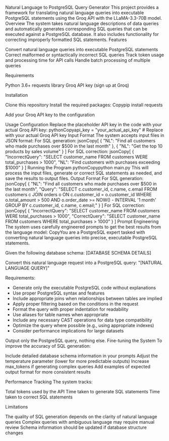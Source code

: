 Natural Language to PostgreSQL Query Generator
This project provides a framework for translating natural language queries into executable PostgreSQL statements using the Groq API with the LLaMA-3.3-70B model.
Overview
The system takes natural language descriptions of data queries and automatically generates corresponding SQL queries that can be executed against a PostgreSQL database. It also includes functionality for correcting improperly formatted SQL statements.
Features

Convert natural language queries into executable PostgreSQL statements
Correct malformed or syntactically incorrect SQL queries
Track token usage and processing time for API calls
Handle batch processing of multiple queries

Requirements

Python 3.6+
requests library
Groq API key (sign up at Groq)

Installation

Clone this repository
Install the required packages:
Copypip install requests

Add your Groq API key to the configuration

Usage
Configuration
Replace the placeholder API key in the code with your actual Groq API key:
pythonCopyapi_key = "your_actual_api_key"  # Replace with your actual Groq API key
Input Format
The system accepts input files in JSON format:
For SQL generation:
jsonCopy[
  {
    "NL": "Find all customers who made purchases over $500 in the last month"
  },
  {
    "NL": "Get the top 10 products by sales volume"
  }
]
For SQL correction:
jsonCopy[
  {
    "IncorrectQuery": "SELECT customer_name FROM customers WERE total_purchases > 1000",
    "NL": "Find customers with purchases exceeding $1000"
  }
]
Running the Program
pythonCopypython main.py
This will process the input files, generate or correct SQL statements as needed, and save the results to output files.
Output Format
For SQL generation:
jsonCopy[
  {
    "NL": "Find all customers who made purchases over $500 in the last month",
    "Query": "SELECT c.customer_id, c.name, c.email FROM customers c JOIN orders o ON c.customer_id = o.customer_id WHERE o.total_amount > 500 AND o.order_date >= NOW() - INTERVAL '1 month' GROUP BY c.customer_id, c.name, c.email;"
  }
]
For SQL correction:
jsonCopy[
  {
    "IncorrectQuery": "SELECT customer_name FROM customers WERE total_purchases > 1000",
    "CorrectQuery": "SELECT customer_name FROM customers WHERE total_purchases > 1000"
  }
]
Prompt Engineering
The system uses carefully engineered prompts to get the best results from the language model:
CopyYou are a PostgreSQL expert tasked with converting natural language queries into precise, executable PostgreSQL statements.

Given the following database schema:
[DATABASE SCHEMA DETAILS]

Convert this natural language request into a PostgreSQL query:
"[NATURAL LANGUAGE QUERY]"

Requirements:
- Generate only the executable PostgreSQL code without explanations
- Use proper PostgreSQL syntax and features
- Include appropriate joins when relationships between tables are implied
- Apply proper filtering based on the conditions in the request
- Format the query with proper indentation for readability
- Use aliases for table names when appropriate
- Include any necessary CAST operations for data type compatibility
- Optimize the query where possible (e.g., using appropriate indexes)
- Consider performance implications for large datasets

Output only the PostgreSQL query, nothing else.
Fine-tuning the System
To improve the accuracy of SQL generation:

Include detailed database schema information in your prompts
Adjust the temperature parameter (lower for more predictable outputs)
Increase max_tokens if generating complex queries
Add examples of expected output format for more consistent results

Performance Tracking
The system tracks:

Total tokens used by the API
Time taken to generate SQL statements
Time taken to correct SQL statements

Limitations

The quality of SQL generation depends on the clarity of natural language queries
Complex queries with ambiguous language may require manual review
Schema information should be updated if database structure changes
